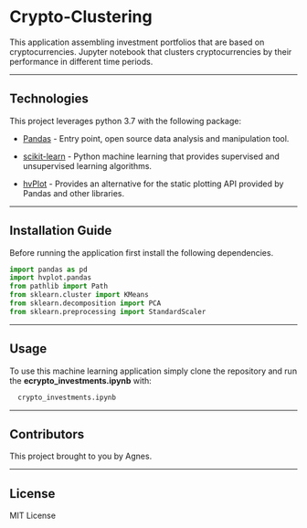 # Crypto-Clustering

This application assembling investment portfolios that are based on cryptocurrencies. Jupyter notebook that clusters cryptocurrencies by their performance in different time periods.

---

## Technologies

This project leverages python 3.7 with the following package:

* [Pandas](https://pandas.pydata.org/) - Entry point, open source data analysis and manipulation tool.

* [scikit-learn](https://scikit-learn.org/stable/) - Python machine learning that provides supervised and unsupervised learning algorithms.

* [hvPlot](https://hvplot.holoviz.org/) - Provides an alternative for the static plotting API provided by Pandas and other libraries.

---

## Installation Guide

Before running the application first install the following dependencies.

```python
import pandas as pd
import hvplot.pandas
from pathlib import Path
from sklearn.cluster import KMeans
from sklearn.decomposition import PCA
from sklearn.preprocessing import StandardScaler
```

---

## Usage

To use this machine learning application simply clone the repository and run the **ecrypto_investments.ipynb** with:

```python
  crypto_investments.ipynb
```

---

## Contributors

This project brought to you by Agnes.

---

## License
MIT License
